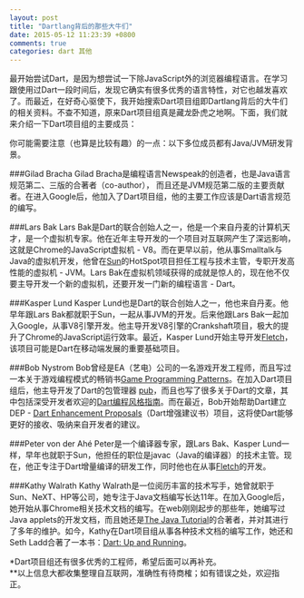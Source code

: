```yaml
---
layout: post
title: "Dartlang背后的那些大牛们"
date: 2015-05-12 11:23:39 +0800
comments: true
categories: dart 其他
---
```

最开始尝试Dart，是因为想尝试一下除JavaScript外的浏览器编程语言。在学习跟使用过Dart一段时间后，发现它确实有很多优秀的语言特性，对它也越发喜欢了。而最近，在好奇心驱使下，我开始搜索Dart项目组即Dartlang背后的大牛们的相关资料。不查不知道，原来Dart项目组真是藏龙卧虎之地啊。下面，我们就来介绍一下Dart项目组的主要成员：

你可能需要注意（也算是比较有趣）的一点：以下多位成员都有Java/JVM研发背景。

###Gilad Bracha 
Gilad Bracha是编程语言Newspeak的创造者，也是Java语言规范第二、三版的合著者（co-author）， 而且还是JVM规范第二版的主要贡献者。在进入Google后，他加入了Dart项目组，他的主要工作应该是Dart语言规范的编写。
<!-- more -->
###Lars Bak
Lars Bak是Dart的联合创始人之一，他是一个来自丹麦的计算机天才，是一个虚拟机专家。他在近年主导开发的一个项目对互联网产生了深远影响，这就是Chrome的JavaScript虚拟机 - V8。而在更早以前，他从事Smalltalk与Java的虚拟机开发，他曾在[Sun][1]的HotSpot项目担任工程与技术主管，专职开发高性能的虚拟机 - JVM。Lars Bak在虚拟机领域获得的成就是惊人的，现在他不仅要主导开发一个新的虚拟机，还要开发一门新的编程语言 - Dart。

###Kasper Lund
Kasper Lund也是Dart的联合创始人之一，他也来自丹麦。他早年跟Lars Bak都就职于Sun，一起从事JVM的开发。后来他跟Lars Bak一起加入Google，从事V8引擎开发。他主导开发V8引擎的Crankshaft项目，极大的提升了Chrome的JavaScript运行效率。最近，Kasper Lund开始主导开发[Fletch][2]，该项目可能是Dart在移动端发展的重要基础项目。

###Bob Nystrom
Bob曾经是EA（艺电）公司的一名游戏开发工程师，而且写过一本关于游戏编程模式的畅销书[Game Programming Patterns][3]。在加入Dart项目组后，他主导开发了Dart的包管理器 [pub][4]，而且也写了很多关于Dart的文章，其中包括深受开发者欢迎的[Dart编程风格指南][5]。而在最近，Bob开始帮助Dart建立DEP - [Dart Enhancement Proposals][6]（Dart增强建议书）项目，这将使Dart能够更好的接收、吸纳来自开发者的建议。

###Peter von der Ahé
Peter是一个编译器专家，跟Lars Bak、Kasper Lund一样，早年也就职于Sun，他担任的职位是javac（Java的编译器）的技术主管。现在，他正专注于Dart增量编译的研发工作，同时他也在从事[Fletch][7]的开发。

###Kathy Walrath
Kathy Walrath是一位阅历丰富的技术写手，她曾就职于Sun、NeXT、HP等公司，她专注于Java文档编写长达11年。在加入Google后，她开始从事Chrome相关技术文档的编写。在web刚刚起步的那些年，她编写过Java applets的开发文档，而且她还是[The Java Tutorial][8]的合著者，并对其进行了多年的维护。如今，Kathy在Dart项目组从事各种技术文档的编写工作，她还和Seth Ladd合著了一本书：[Dart: Up and Running][9]。



*Dart项目组还有很多优秀的工程师，希望后面可以再补充。<br>
**以上信息大都收集整理自互联网，准确性有待商榷；如有错误之处，欢迎指正。


  [1]: http://zh.wikipedia.org/wiki/%E6%98%87%E9%99%BD%E9%9B%BB%E8%85%A6
  [2]: https://github.com/dart-lang/fletch
  [3]: http://gameprogrammingpatterns.com/
  [4]: https://pub.dartlang.org/
  [5]: https://www.dartlang.org/articles/style-guide/
  [6]: https://github.com/dart-lang/dart_enhancement_proposals
  [7]: https://github.com/dart-lang/fletch
  [8]: https://docs.oracle.com/javase/tutorial/
  [9]: https://www.dartlang.org/docs/dart-up-and-running/
